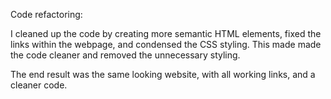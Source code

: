 Code refactoring:

I cleaned up the code by creating more semantic HTML elements, fixed the links within the webpage, and condensed the CSS styling. This made made the code cleaner and removed the unnecessary styling. 

The end result was the same looking website, with all working links, and a cleaner code.